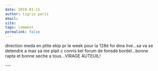 ```yaml
---
date: 2010-01-11
author: tigris paris
email: 
site: 
tags: comment
permalink: false
---
```


<p>direction meda en ptite ekip pr le week pour la 128é foi dma live...sa va se detendre a max sa me plait c conris kel forum de fonsdé bordel...bonne rapta et bonne seche a tous...VIRAGE AUTEUIL!</p>
---